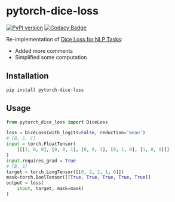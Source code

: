 # pytorch-dice-loss
[![PyPI version](https://badge.fury.io/py/pytorch-dice-loss.svg)](https://badge.fury.io/py/pytorch-dice-loss) [![Codacy Badge](https://app.codacy.com/project/badge/Grade/5f80c041543f424ebfe7967a677879d8)](https://www.codacy.com/gh/ChenghaoMou/pytorch-dice-loss/dashboard?utm_source=github.com&amp;utm_medium=referral&amp;utm_content=ChenghaoMou/pytorch-dice-loss&amp;utm_campaign=Badge_Grade)

Re-implementation of [Dice Loss for NLP Tasks](https://github.com/ShannonAI/dice_loss_for_NLP):

-  Added more comments
-  Simplified some computation

## Installation

```shell
pip install pytorch-dice-loss
```

## Usage
```python
from pytorch_dice_loss import DiceLoss

loss = DiceLoss(with_logits=False, reduction='mean')
# [B, S, C]
input = torch.FloatTensor(
    [[[1, 0, 0], [0, 0, 1], [0, 0, 1], [0, 1, 0], [1, 0, 0]]]
)
input.requires_grad = True
# [B, S]
target = torch.LongTensor([[0, 2, 2, 1, 0]])
mask=torch.BoolTensor([[True, True, True, True, True]]
output = loss(
    input, target, mask=mask)
)
```